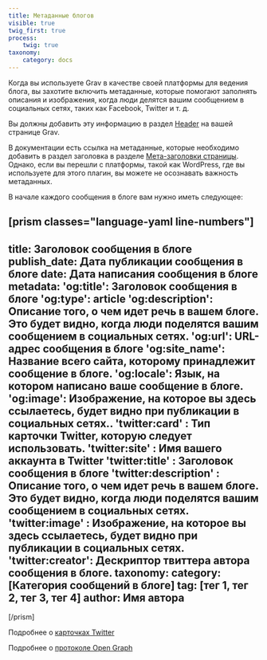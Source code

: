 ```yaml
---
title: Метаданные блогов
visible: true
twig_first: true
process:
    twig: true
taxonomy:
    category: docs
---
```


Когда вы используете Grav в качестве своей платформы для ведения блога, вы захотите включить метаданные, которые помогают заполнять описания и изображения, когда люди делятся вашим сообщением в социальных сетях, таких как Facebook, Twitter и т. д.

Вы должны добавить эту информацию в раздел [Header](/content/headers) на вашей странице Grav.

В документации есть ссылка на метаданные, которые необходимо добавить в раздел заголовка в разделе [Мета-заголовки страницы](/content/headers#meta-page-headers). Однако, если вы перешли с платформы, такой как WordPress, где вы используете для этого плагин, вы можете не осознавать важность метаданных.

В начале каждого сообщения в блоге вам нужно иметь следующее:

[prism classes="language-yaml line-numbers"]
---
title: Заголовок сообщения в блоге
publish_date: Дата публикации сообщения в блоге
date: Дата написания сообщения в блоге
metadata:
    'og:title': Заголовок сообщения в блоге
    'og:type': article
    'og:description': Описание того, о чем идет речь в вашем блоге. Это будет видно, когда люди поделятся вашим сообщением в социальных сетях.
    'og:url': URL-адрес сообщения в блоге
    'og:site_name': Название всего сайта, которому принадлежит сообщение в блоге.
    'og:locale': Язык, на котором написано ваше сообщение в блоге.
    'og:image': Изображение, на которое вы здесь ссылаетесь, будет видно при публикации в социальных сетях..
    'twitter:card' : Тип карточки Twitter, которую следует использовать.
    'twitter:site' : Имя вашего аккаунта в Twitter
    'twitter:title' : Заголовок сообщения в блоге
    'twitter:description' : Описание того, о чем идет речь в вашем блоге. Это будет видно, когда люди поделятся вашим сообщением в социальных сетях.
    'twitter:image' : Изображение, на которое вы здесь ссылаетесь, будет видно при публикации в социальных сетях.
    'twitter:creator': Дескриптор твиттера автора сообщения в блоге.
taxonomy:
    category: [Категория сообщений в блоге]
    tag: [тег 1, тег 2, тег 3, тег 4]
    author: Имя автора
---
[/prism]

Подробнее о [карточках Twitter](https://developer.twitter.com/en/docs/tweets/optimize-with-cards/guides/getting-started.html)

Подробнее о [протоколе Open Graph](https://ogp.me/)
